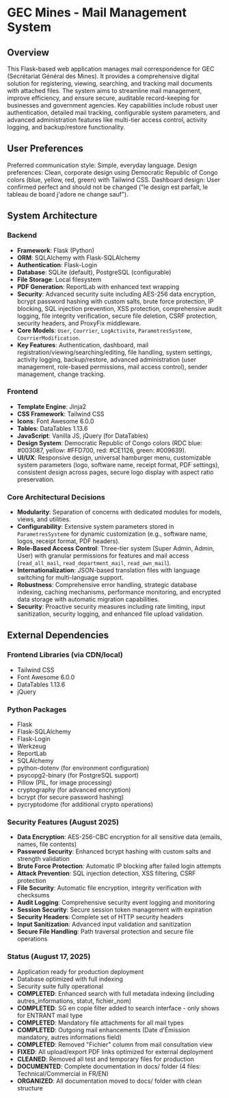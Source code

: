 # GEC Mines - Mail Management System

## Overview
This Flask-based web application manages mail correspondence for GEC (Secrétariat Général des Mines). It provides a comprehensive digital solution for registering, viewing, searching, and tracking mail documents with attached files. The system aims to streamline mail management, improve efficiency, and ensure secure, auditable record-keeping for businesses and government agencies. Key capabilities include robust user authentication, detailed mail tracking, configurable system parameters, and advanced administration features like multi-tier access control, activity logging, and backup/restore functionality.

## User Preferences
Preferred communication style: Simple, everyday language.
Design preferences: Clean, corporate design using Democratic Republic of Congo colors (blue, yellow, red, green) with Tailwind CSS.
Dashboard design: User confirmed perfect and should not be changed ("le design est parfait, le tableau de board j'adore ne change sauf").

## System Architecture

### Backend
- **Framework**: Flask (Python)
- **ORM**: SQLAlchemy with Flask-SQLAlchemy
- **Authentication**: Flask-Login
- **Database**: SQLite (default), PostgreSQL (configurable)
- **File Storage**: Local filesystem
- **PDF Generation**: ReportLab with enhanced text wrapping
- **Security**: Advanced security suite including AES-256 data encryption, bcrypt password hashing with custom salts, brute force protection, IP blocking, SQL injection prevention, XSS protection, comprehensive audit logging, file integrity verification, secure file deletion, CSRF protection, security headers, and ProxyFix middleware.
- **Core Models**: `User`, `Courrier`, `LogActivite`, `ParametresSysteme`, `CourrierModification`.
- **Key Features**: Authentication, dashboard, mail registration/viewing/searching/editing, file handling, system settings, activity logging, backup/restore, advanced administration (user management, role-based permissions, mail access control), sender management, change tracking.

### Frontend
- **Template Engine**: Jinja2
- **CSS Framework**: Tailwind CSS
- **Icons**: Font Awesome 6.0.0
- **Tables**: DataTables 1.13.6
- **JavaScript**: Vanilla JS, jQuery (for DataTables)
- **Design System**: Democratic Republic of Congo colors (RDC blue: #003087, yellow: #FFD700, red: #CE1126, green: #009639).
- **UI/UX**: Responsive design, universal hamburger menu, customizable system parameters (logo, software name, receipt format, PDF settings), consistent design across pages, secure logo display with aspect ratio preservation.

### Core Architectural Decisions
- **Modularity**: Separation of concerns with dedicated modules for models, views, and utilities.
- **Configurability**: Extensive system parameters stored in `ParametresSysteme` for dynamic customization (e.g., software name, logos, receipt format, PDF headers).
- **Role-Based Access Control**: Three-tier system (Super Admin, Admin, User) with granular permissions for features and mail access (`read_all_mail`, `read_department_mail`, `read_own_mail`).
- **Internationalization**: JSON-based translation files with language switching for multi-language support.
- **Robustness**: Comprehensive error handling, strategic database indexing, caching mechanisms, performance monitoring, and encrypted data storage with automatic migration capabilities.
- **Security**: Proactive security measures including rate limiting, input sanitization, security logging, and enhanced file upload validation.

## External Dependencies

### Frontend Libraries (via CDN/local)
- Tailwind CSS
- Font Awesome 6.0.0
- DataTables 1.13.6
- jQuery

### Python Packages
- Flask
- Flask-SQLAlchemy
- Flask-Login
- Werkzeug
- ReportLab
- SQLAlchemy
- python-dotenv (for environment configuration)
- psycopg2-binary (for PostgreSQL support)
- Pillow (PIL, for image processing)
- cryptography (for advanced encryption)
- bcrypt (for secure password hashing)
- pycryptodome (for additional crypto operations)

### Security Features (August 2025)
- **Data Encryption**: AES-256-CBC encryption for all sensitive data (emails, names, file contents)
- **Password Security**: Enhanced bcrypt hashing with custom salts and strength validation
- **Brute Force Protection**: Automatic IP blocking after failed login attempts
- **Attack Prevention**: SQL injection detection, XSS filtering, CSRF protection
- **File Security**: Automatic file encryption, integrity verification with checksums
- **Audit Logging**: Comprehensive security event logging and monitoring
- **Session Security**: Secure session token management with expiration
- **Security Headers**: Complete set of HTTP security headers
- **Input Sanitization**: Advanced input validation and sanitization
- **Secure File Handling**: Path traversal protection and secure file operations

### Status (August 17, 2025)
- Application ready for production deployment
- Database optimized with full indexing
- Security suite fully operational
- **COMPLETED**: Enhanced search with full metadata indexing (including autres_informations, statut, fichier_nom)
- **COMPLETED**: SG en copie filter added to search interface - only shows for ENTRANT mail type
- **COMPLETED**: Mandatory file attachments for all mail types
- **COMPLETED**: Outgoing mail enhancements (Date d'Émission mandatory, autres informations field)
- **COMPLETED**: Removed "Fichier" column from mail consultation view
- **FIXED**: All upload/export PDF links optimized for external deployment
- **CLEANED**: Removed all test and temporary files for production
- **DOCUMENTED**: Complete documentation in docs/ folder (4 files: Technical/Commercial in FR/EN)
- **ORGANIZED**: All documentation moved to docs/ folder with clean structure
